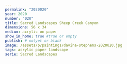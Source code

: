```yaml
---
permalink: "2020020"
year: 2020
number: "020"
title: Sacred Landscapes Sheep Creek Canyon
dimensions: 56 x 34
medium: acrylic on paper
show_in_home: true #true or empty
publish: # notyet or blank
image: /assets/p/paintings/davina-stephens-2020020.jpg
tags: acrylic paper landscape
serie: Sacred Landscapes
---
```

